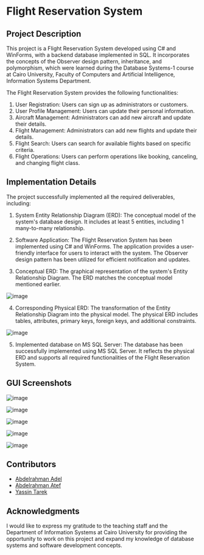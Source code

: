 # Flight Reservation System

## Project Description
This project is a Flight Reservation System developed using C# and WinForms, with a backend database implemented in SQL. It incorporates the concepts of the Observer design pattern, inheritance, and polymorphism, which were learned during the Database Systems-1 course at Cairo University, Faculty of Computers and Artificial Intelligence, Information Systems Department.

The Flight Reservation System provides the following functionalities:

1. User Registration: Users can sign up as administrators or customers.
2. User Profile Management: Users can update their personal information.
3. Aircraft Management: Administrators can add new aircraft and update their details.
4. Flight Management: Administrators can add new flights and update their details.
5. Flight Search: Users can search for available flights based on specific criteria.
6. Flight Operations: Users can perform operations like booking, canceling, and changing flight class.

## Implementation Details
The project successfully implemented all the required deliverables, including:

1. System Entity Relationship Diagram (ERD): The conceptual model of the system's database design. It includes at least 5 entities, including 1 many-to-many relationship.

2. Software Application: The Flight Reservation System has been implemented using C# and WinForms. The application provides a user-friendly interface for users to interact with the system. The Observer design pattern has been utilized for efficient notification and updates.

3. Conceptual ERD: The graphical representation of the system's Entity Relationship Diagram. The ERD matches the conceptual model mentioned earlier.

![image](https://github.com/TheOnlyMonster/FlightReservationSystemGUI/assets/92688600/4a6b2e2e-6c4e-4780-9d8f-1fda28e04343)


4. Corresponding Physical ERD: The transformation of the Entity Relationship Diagram into the physical model. The physical ERD includes tables, attributes, primary keys, foreign keys, and additional constraints.

![image](https://github.com/TheOnlyMonster/FlightReservationSystemGUI/assets/92688600/ae2fc7da-63c4-4032-b857-54d7e289995d)


5. Implemented database on MS SQL Server: The database has been successfully implemented using MS SQL Server. It reflects the physical ERD and supports all required functionalities of the Flight Reservation System.

## GUI Screenshots

![image](https://github.com/TheOnlyMonster/FlightReservationSystemGUI/assets/92688600/7ffe1d8e-eb32-485d-9558-ba3898fe7694)

![image](https://github.com/TheOnlyMonster/FlightReservationSystemGUI/assets/92688600/fe0bda04-f699-4184-ba12-0d7abb59a43f)

![image](https://github.com/TheOnlyMonster/FlightReservationSystemGUI/assets/92688600/700f7d05-ca99-4a35-9f6e-f37b5281bdc5)

![image](https://github.com/TheOnlyMonster/FlightReservationSystemGUI/assets/92688600/24f952e1-18bf-4d42-8644-cda1a9cb1735)

![image](https://github.com/TheOnlyMonster/FlightReservationSystemGUI/assets/92688600/865bd98e-d28f-4436-8609-c96afb8d68be)


## Contributors
- [Abdelrahman Adel](https://github.com/TheOnlyMonster)  
- [Abdelrahman Atef](https://github.com/AbdoMan19)  
- [Yassin Tarek](https://github.com/YassinTarekHelmy)  

## Acknowledgments
I would like to express my gratitude to the teaching staff and the Department of Information Systems at Cairo University for providing the opportunity to work on this project and expand my knowledge of database systems and software development concepts.
